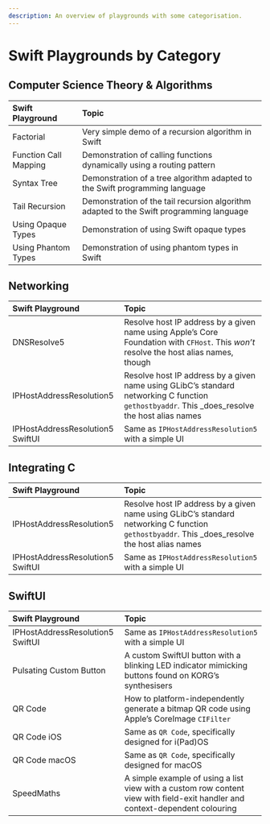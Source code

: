 ```yaml
---
description: An overview of playgrounds with some categorisation.
---
```


# Swift Playgrounds by Category

## Computer Science Theory & Algorithms

| Swift Playground | Topic |
| :--- | :--- |
| Factorial | Very simple demo of a recursion algorithm in Swift |
| Function Call Mapping | Demonstration of calling functions dynamically using a routing pattern |
| Syntax Tree | Demonstration of a tree algorithm adapted to the Swift programming language |
| Tail Recursion | Demonstration of the tail recursion algorithm adapted to the Swift programming language |
| Using Opaque Types | Demonstration of using Swift opaque types |
| Using Phantom Types | Demonstration of using phantom types in Swift |

## Networking

| Swift Playground | Topic |
| :--- | :--- |
| DNSResolve5 | Resolve host IP address by a given name using Apple’s Core Foundation with `CFHost`. This _won’t_ resolve the host alias names, though |
| IPHostAddressResolution5 | Resolve host IP address by a given name using GLibC’s standard networking C function `gethostbyaddr`. This _does_resolve the host alias names |
| IPHostAddressResolution5 SwiftUI | Same as `IPHostAddressResolution5` with a simple UI |

## Integrating C

| Swift Playground | Topic |
| :--- | :--- |
| IPHostAddressResolution5 | Resolve host IP address by a given name using GLibC’s standard networking C function `gethostbyaddr`. This _does_resolve the host alias names |
| IPHostAddressResolution5 SwiftUI | Same as `IPHostAddressResolution5` with a simple UI |

## SwiftUI

| Swift Playground | Topic |
| :--- | :--- |
| IPHostAddressResolution5 SwiftUI | Same as `IPHostAddressResolution5` with a simple UI |
| Pulsating Custom Button | A custom SwiftUI button with a blinking LED indicator mimicking buttons found on KORG’s synthesisers |
| QR Code | How to platform-independently generate a bitmap QR code using Apple’s CoreImage `CIFilter` |
| QR Code iOS | Same as `QR Code`, specifically designed for i\(Pad\)OS |
| QR Code macOS | Same as `QR Code`, specifically designed for macOS |
| SpeedMaths | A simple example of using a list view with a custom row content view with field-exit handler and context-dependent colouring |

